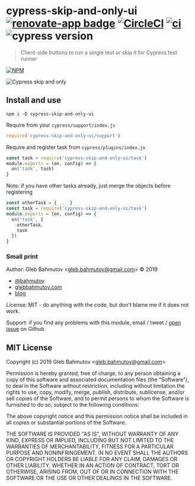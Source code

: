 # cypress-skip-and-only-ui [![renovate-app badge][renovate-badge]][renovate-app] [![CircleCI](https://circleci.com/gh/bahmutov/cypress-skip-and-only-ui.svg?style=svg)](https://circleci.com/gh/bahmutov/cypress-skip-and-only-ui) [![ci](https://github.com/bahmutov/cypress-skip-and-only-ui/actions/workflows/ci.yml/badge.svg?branch=master&event=push)](https://github.com/bahmutov/cypress-skip-and-only-ui/actions/workflows/ci.yml) ![cypress version](https://img.shields.io/badge/cypress-9.1.1-brightgreen)

> Client-side buttons to run a single test or skip it for Cypress test runner

[![NPM][npm-icon] ][npm-url]

![Cypress skip and only](img/skip-and-only.gif)

## Install and use

```shell
npm i -D cypress-skip-and-only-ui
```

Require from your `cypress/support/index.js`

```js
require('cypress-skip-and-only-ui/support')
```

Require and register task from `cypress/plugins/index.js`

```js
const task = require('cypress-skip-and-only-ui/task')
module.exports = (on, config) => {
  on('task', task)
}
```

Note: if you have other tasks already, just merge the objects before registering

```js
const otherTask = { ... }
const task = require('cypress-skip-and-only-ui/task')
module.exports = (on, config) => {
  on('task', {
    otherTask,
    task
  })
}
```

### Small print

Author: Gleb Bahmutov &lt;gleb.bahmutov@gmail.com&gt; &copy; 2019

* [@bahmutov](https://twitter.com/bahmutov)
* [glebbahmutov.com](https://glebbahmutov.com)
* [blog](https://glebbahmutov.com/blog)

License: MIT - do anything with the code, but don't blame me if it does not work.

Support: if you find any problems with this module, email / tweet /
[open issue](https://github.com/bahmutov/cypress-skip-and-only-ui/issues) on Github

## MIT License

Copyright (c) 2019 Gleb Bahmutov &lt;gleb.bahmutov@gmail.com&gt;

Permission is hereby granted, free of charge, to any person
obtaining a copy of this software and associated documentation
files (the "Software"), to deal in the Software without
restriction, including without limitation the rights to use,
copy, modify, merge, publish, distribute, sublicense, and/or sell
copies of the Software, and to permit persons to whom the
Software is furnished to do so, subject to the following
conditions:

The above copyright notice and this permission notice shall be
included in all copies or substantial portions of the Software.

THE SOFTWARE IS PROVIDED "AS IS", WITHOUT WARRANTY OF ANY KIND,
EXPRESS OR IMPLIED, INCLUDING BUT NOT LIMITED TO THE WARRANTIES
OF MERCHANTABILITY, FITNESS FOR A PARTICULAR PURPOSE AND
NONINFRINGEMENT. IN NO EVENT SHALL THE AUTHORS OR COPYRIGHT
HOLDERS BE LIABLE FOR ANY CLAIM, DAMAGES OR OTHER LIABILITY,
WHETHER IN AN ACTION OF CONTRACT, TORT OR OTHERWISE, ARISING
FROM, OUT OF OR IN CONNECTION WITH THE SOFTWARE OR THE USE OR
OTHER DEALINGS IN THE SOFTWARE.

[npm-icon]: https://nodei.co/npm/cypress-skip-and-only-ui.svg?downloads=true
[npm-url]: https://npmjs.org/package/cypress-skip-and-only-ui
[renovate-badge]: https://img.shields.io/badge/renovate-app-blue.svg
[renovate-app]: https://renovateapp.com/
